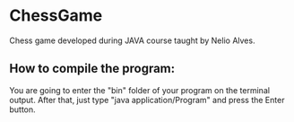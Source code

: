 # ChessGame
Chess game developed during JAVA course taught by Nelio Alves. 

## How to compile the program:
You are going to enter the "bin" folder of your program on the terminal output. 
After that, just type "java application/Program" and press the Enter button.
